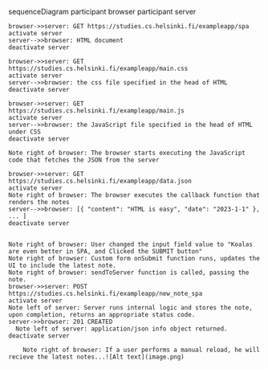 sequenceDiagram
    participant browser
    participant server

    browser->>server: GET https://studies.cs.helsinki.fi/exampleapp/spa
    activate server
    server-->>browser: HTML document
    deactivate server

    browser->>server: GET https://studies.cs.helsinki.fi/exampleapp/main.css
    activate server
    server-->>browser: the css file specified in the head of HTML
    deactivate server

    browser->>server: GET https://studies.cs.helsinki.fi/exampleapp/main.js
    activate server
    server-->>browser: the JavaScript file specified in the head of HTML under CSS
    deactivate server

    Note right of browser: The browser starts executing the JavaScript code that fetches the JSON from the server

    browser->>server: GET https://studies.cs.helsinki.fi/exampleapp/data.json
    activate server
    Note right of browser: The browser executes the callback function that renders the notes
    server-->>browser: [{ "content": "HTML is easy", "date": "2023-1-1" }, ... ]
    deactivate server


    Note right of browser: User changed the input field value to "Koalas are even better in SPA, and Clicked the SUBMIT button"
    Note right of browser: Custom form onSubmit function runs, updates the UI to include the latest note.
    Note right of browser: sendToServer function is called, passing the note.
    browser->>server: POST https://studies.cs.helsinki.fi/exampleapp/new_note_spa
    activate server
    Note left of server: Server runs internal logic and stores the note, upon completion, returns an appropriate status code.
    server->>browser: 201 CREATED
      Note left of server: application/json info object returned.
    deactivate server

        Note right of browser: If a user performs a manual reload, he will recieve the latest notes...![Alt text](image.png)